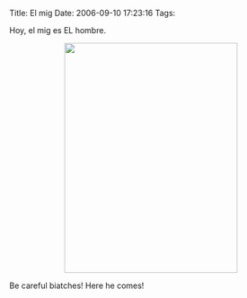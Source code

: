 Title: El mig
Date: 2006-09-10 17:23:16
Tags: 

Hoy, el mig es EL hombre.

<p align="center"><a target="_blank" href="http://www.rabade.net/"><img width="308" height="410" src="http://www.damog.net/gallery/d/746-2/Picture_8_003.jpg"/></a></p>
<p align="left">Be careful biatches! Here he comes! </p>
